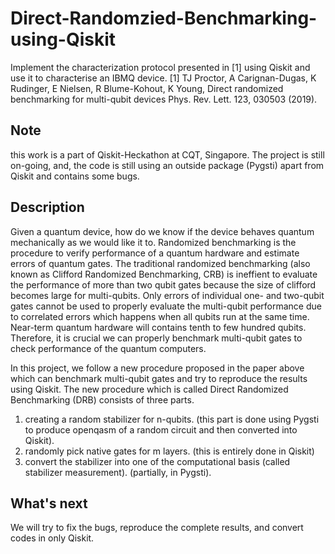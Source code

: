 # Direct-Randomzied-Benchmarking-using-Qiskit
Implement the characterization protocol presented in [1] using Qiskit and use it to characterise an IBMQ device. [1] TJ Proctor, A Carignan-Dugas, K Rudinger, E Nielsen, R Blume-Kohout, K Young, Direct randomized benchmarking for multi-qubit devices Phys. Rev. Lett. 123, 030503 (2019).

## Note 
this work is a part of Qiskit-Heckathon at CQT, Singapore. The project is still on-going, and, the code is still using an outside package (Pygsti) apart from Qiskit and contains some bugs.

## Description 
Given a quantum device, how do we know if the device behaves quantum mechanically as we would like it to. Randomized benchmarking is the procedure to verify performance of a quantum hardware and estimate errors of quantum gates. The traditional randomized benchmarking (also known as Clifford Randomized Benchmarking, CRB) is ineffient to evaluate the performance of more than two qubit gates because the size of clifford becomes large for multi-qubits. Only errors of individual one- and two-qubit gates cannot be used to properly evaluate the multi-qubit performance due to correlated errors which happens when all qubits run at the same time. Near-term quantum hardware will contains tenth to few hundred qubits. Therefore, it is crucial we can properly benchmark multi-qubit gates to check performance of the quantum computers.

In this project, we follow a new procedure proposed in the paper above which can benchmark multi-qubit gates and try to reproduce the results using Qiskit. The new procedure which is called Direct Randomized Benchmarking (DRB) consists of three parts.
1. creating a random stabilizer for n-qubits. (this part is done using Pygsti to produce openqasm of a random circuit and then converted into Qiskit). 
2. randomly pick native gates for m layers. (this is entirely done in Qiskit)
3. convert the stabilizer into one of the computational basis (called stabilizer measurement). (partially, in Pygsti).

## What's next
We will try to fix the bugs, reproduce the complete results, and convert codes in only Qiskit.
